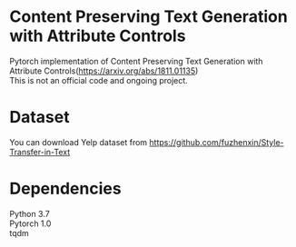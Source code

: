 # Content Preserving Text Generation with Attribute Controls
Pytorch implementation of Content Preserving Text Generation with Attribute Controls(https://arxiv.org/abs/1811.01135) <br/>
This is not an official code and ongoing project. 


# Dataset
You can download Yelp dataset from https://github.com/fuzhenxin/Style-Transfer-in-Text

# Dependencies
Python 3.7 <br />
Pytorch 1.0 <br />
tqdm <br />

